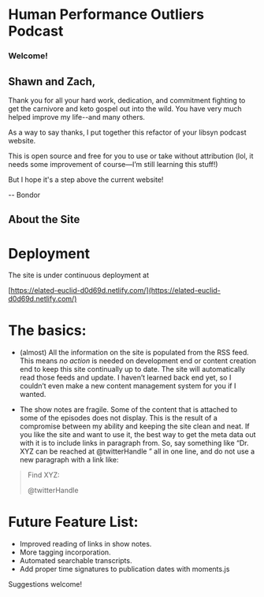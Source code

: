 # Human Performance Outliers Podcast

### Welcome!

## Shawn and Zach,

Thank you for all your hard work, dedication, and commitment fighting to get the carnivore and keto gospel out into the wild. You have very much helped improve my life--and many others. 

As a way to say thanks, I put together this refactor of your libsyn podcast website. 

This is open source and free for you to use or take without attribution (lol, it needs some improvement of course—I’m still learning this stuff!) 

But I hope it's a step above the current website!

-- Bondor

## About the Site

# Deployment

The site is under continuous deployment at 

[https://elated-euclid-d0d69d.netlify.com/](https://elated-euclid-d0d69d.netlify.com/)

# The basics:

* (almost) All the information on the site is populated from the RSS feed. This means _no action_ is needed on development end or content creation end to keep this site continually up to date. The site will automatically read those feeds and update. I haven’t learned back end yet, so I couldn’t even make a new content management system for you if I wanted.

* The show notes are fragile. Some of the content that is attached to some of the episodes does not display. This is the result of a compromise between my ability and keeping the site clean and neat. If you like the site and want to use it, the best way to get the meta data out with it is to include links in paragraph from. So, say something like “Dr. XYZ can be reached at @twitterHandle ” all in one line, and do not use a new paragraph with a link like: 
>	
>	Find XYZ: 
>
>	@twitterHandle
>

# Future Feature List:

* Improved reading of links in show notes.
* More tagging incorporation.
* Automated searchable transcripts.
* Add proper time signatures to publication dates with moments.js

Suggestions welcome! 



